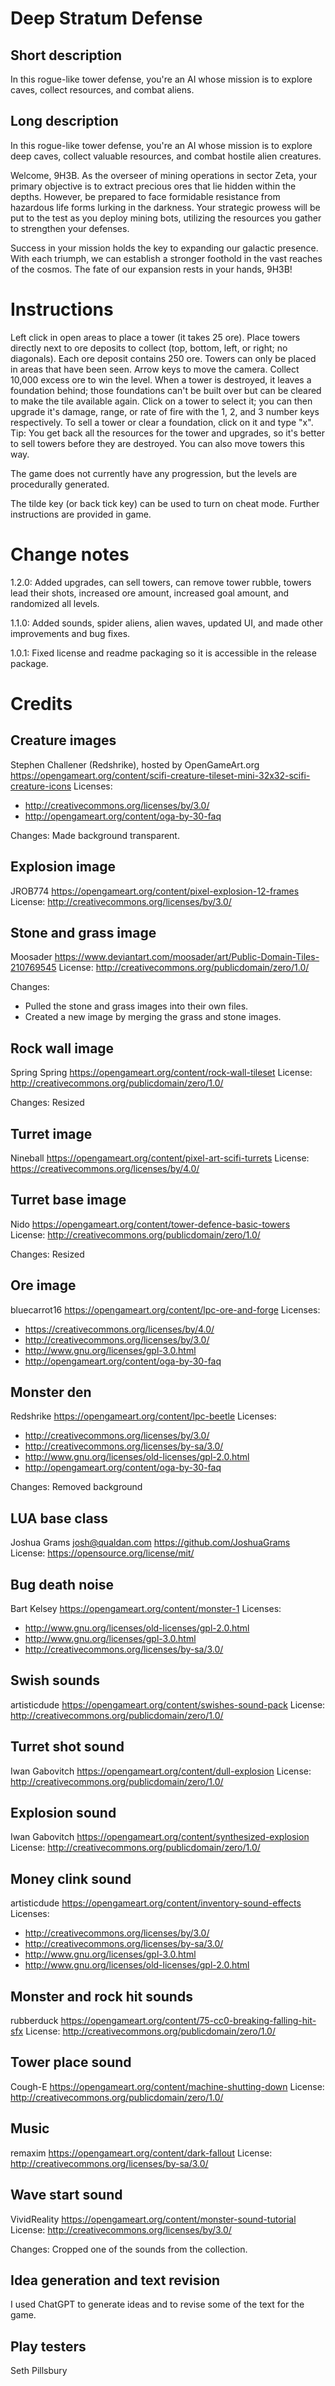 Deep Stratum Defense
====================

## Short description
In this rogue-like tower defense, you're an AI whose mission is to explore caves, collect resources, and combat aliens.

## Long description
In this rogue-like tower defense, you're an AI whose mission is to explore deep caves, collect valuable resources, and combat hostile alien creatures.

Welcome, 9H3B. As the overseer of mining operations in sector Zeta, your primary objective is to extract precious ores that lie hidden within the depths. However, be prepared to face formidable resistance from hazardous life forms lurking in the darkness. Your strategic prowess will be put to the test as you deploy mining bots, utilizing the resources you gather to strengthen your defenses.

Success in your mission holds the key to expanding our galactic presence. With each triumph, we can establish a stronger foothold in the vast reaches of the cosmos. The fate of our expansion rests in your hands, 9H3B!

Instructions
============
Left click in open areas to place a tower (it takes 25 ore).
Place towers directly next to ore deposits to collect (top, bottom, left, or right; no diagonals).
Each ore deposit contains 250 ore.
Towers can only be placed in areas that have been seen.
Arrow keys to move the camera.
Collect 10,000 excess ore to win the level.
When a tower is destroyed, it leaves a foundation behind; those foundations can't be built over but can be cleared to make the tile available again.
Click on a tower to select it; you can then upgrade it's damage, range, or rate of fire with the 1, 2, and 3 number keys respectively.
To sell a tower or clear a foundation, click on it and type "x".
Tip: You get back all the resources for the tower and upgrades, so it's better to sell towers before they are destroyed. You can also move towers this way.

The game does not currently have any progression, but the levels are procedurally generated.

The tilde key (or back tick key) can be used to turn on cheat mode. Further instructions are provided in game.

Change notes
============

1.2.0: Added upgrades, can sell towers, can remove tower rubble, towers lead their shots, increased ore amount, increased goal amount, and randomized all levels.

1.1.0: Added sounds, spider aliens, alien waves, updated UI, and made other improvements and bug fixes.

1.0.1: Fixed license and readme packaging so it is accessible in the release package.

Credits
=======

## Creature images
Stephen Challener (Redshrike), hosted by OpenGameArt.org
https://opengameart.org/content/scifi-creature-tileset-mini-32x32-scifi-creature-icons
Licenses:
* http://creativecommons.org/licenses/by/3.0/
* http://opengameart.org/content/oga-by-30-faq

Changes: Made background transparent.

## Explosion image
JROB774
https://opengameart.org/content/pixel-explosion-12-frames
License: http://creativecommons.org/licenses/by/3.0/

## Stone and grass image
Moosader
https://www.deviantart.com/moosader/art/Public-Domain-Tiles-210769545
License: http://creativecommons.org/publicdomain/zero/1.0/

Changes:
* Pulled the stone and grass images into their own files.
* Created a new image by merging the grass and stone images.

## Rock wall image
Spring Spring
https://opengameart.org/content/rock-wall-tileset
License: http://creativecommons.org/publicdomain/zero/1.0/

Changes: Resized

## Turret image
Nineball
https://opengameart.org/content/pixel-art-scifi-turrets
License: https://creativecommons.org/licenses/by/4.0/

## Turret base image
Nido
https://opengameart.org/content/tower-defence-basic-towers
License: http://creativecommons.org/publicdomain/zero/1.0/

Changes: Resized

## Ore image
bluecarrot16
https://opengameart.org/content/lpc-ore-and-forge
Licenses:
* https://creativecommons.org/licenses/by/4.0/
* http://creativecommons.org/licenses/by/3.0/
* http://www.gnu.org/licenses/gpl-3.0.html
* http://opengameart.org/content/oga-by-30-faq

## Monster den
Redshrike
https://opengameart.org/content/lpc-beetle
Licenses:
* http://creativecommons.org/licenses/by/3.0/
* http://creativecommons.org/licenses/by-sa/3.0/
* http://www.gnu.org/licenses/old-licenses/gpl-2.0.html
* http://opengameart.org/content/oga-by-30-faq

Changes: Removed background

## LUA base class
Joshua Grams <josh@qualdan.com>
https://github.com/JoshuaGrams
License: https://opensource.org/license/mit/

## Bug death noise
Bart Kelsey
https://opengameart.org/content/monster-1
Licenses:
* http://www.gnu.org/licenses/old-licenses/gpl-2.0.html
* http://www.gnu.org/licenses/gpl-3.0.html
* http://creativecommons.org/licenses/by-sa/3.0/

## Swish sounds
artisticdude
https://opengameart.org/content/swishes-sound-pack
License: http://creativecommons.org/publicdomain/zero/1.0/

## Turret shot sound
Iwan Gabovitch
https://opengameart.org/content/dull-explosion
License: http://creativecommons.org/publicdomain/zero/1.0/

## Explosion sound
Iwan Gabovitch
https://opengameart.org/content/synthesized-explosion
License: http://creativecommons.org/publicdomain/zero/1.0/

## Money clink sound
artisticdude
https://opengameart.org/content/inventory-sound-effects
Licenses:
* http://creativecommons.org/licenses/by/3.0/
* http://creativecommons.org/licenses/by-sa/3.0/
* http://www.gnu.org/licenses/gpl-3.0.html
* http://www.gnu.org/licenses/old-licenses/gpl-2.0.html

## Monster and rock hit sounds
rubberduck
https://opengameart.org/content/75-cc0-breaking-falling-hit-sfx
License: http://creativecommons.org/publicdomain/zero/1.0/

## Tower place sound
Cough-E
https://opengameart.org/content/machine-shutting-down
License: http://creativecommons.org/publicdomain/zero/1.0/

## Music
remaxim
https://opengameart.org/content/dark-fallout
License: http://creativecommons.org/licenses/by-sa/3.0/

## Wave start sound
VividReality
https://opengameart.org/content/monster-sound-tutorial
License: http://creativecommons.org/licenses/by/3.0/

Changes: Cropped one of the sounds from the collection.

## Idea generation and text revision
I used ChatGPT to generate ideas and to revise some of the text for the game.

## Play testers
Seth Pillsbury
